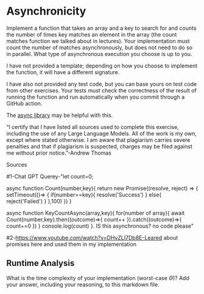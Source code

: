 # Asynchronicity

Implement a function that takes an array and a key to search for and counts the
number of times key matches an element in the array (the count matches function
we talked about in lectures). Your implementation must count the number of
matches asynchronously, but does not need to do so in parallel. What type of
asynchronous execution you choose is up to you.

I have not provided a template; depending on how you choose to implement the
function, it will have a different signature.

I have also not provided any test code, but you can base yours on test code from
other exercises. Your tests must check the correctness of the result of running
the function and run automatically when you commit through a GitHub action.

The [async library](https://caolan.github.io/async/v3/) may be helpful with
this.

“I certify that I have listed all sources used to complete this exercise, including the use
of any Large Language Models. All of the work is my own, except where stated
otherwise. I am aware that plagiarism carries severe penalties and that if plagiarism is
suspected, charges may be filed against me without prior notice.”-Andrew Thomas

Sources

#1-Chat GPT Querey-"let count=0;

async function Count(number,key){
    return new Promise((resolve, reject) => {
        setTimeout(()=> {
           if(number==key){
            resolve('Success')
           }
           else{
            reject('Failed')
           }
        },100)
    })
}

async function KeyCountAsync(array,key){
    for(number of array){
        await Count(number,key).then((outcome)=>{
            count++
        }).catch((outcome)=>{
            count+=0
        })
    }
    console.log(count)
}. IS this asynchronous? no code please"

#2-https://www.youtube.com/watch?v=DHvZLI7Db8E-Leared about promises here and used them in my implementation




## Runtime Analysis

What is the time complexity of your implementation (worst-case $\Theta$)? Add
your answer, including your reasoning, to this markdown file.

